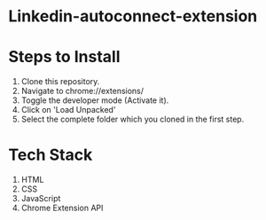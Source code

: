 # Linkedin-autoconnect-extension

# Steps to Install
1. Clone this repository.<br/>
2. Navigate to chrome://extensions/<br/>
3. Toggle the developer mode (Activate it).<br/>
4. Click on 'Load Unpacked'<br/>
5. Select the complete folder which you cloned in the first step.
# Tech Stack
1. HTML</br>
2. CSS</br>
3. JavaScript</br>
4. Chrome Extension API
